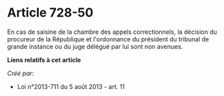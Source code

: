 # Article 728-50

En cas de saisine de la chambre des appels correctionnels, la décision du procureur de la République et l'ordonnance du
président du tribunal de grande instance ou du juge délégué par lui sont non avenues.

**Liens relatifs à cet article**

_Créé par_:

  - Loi n°2013-711 du 5 août 2013 - art. 11
